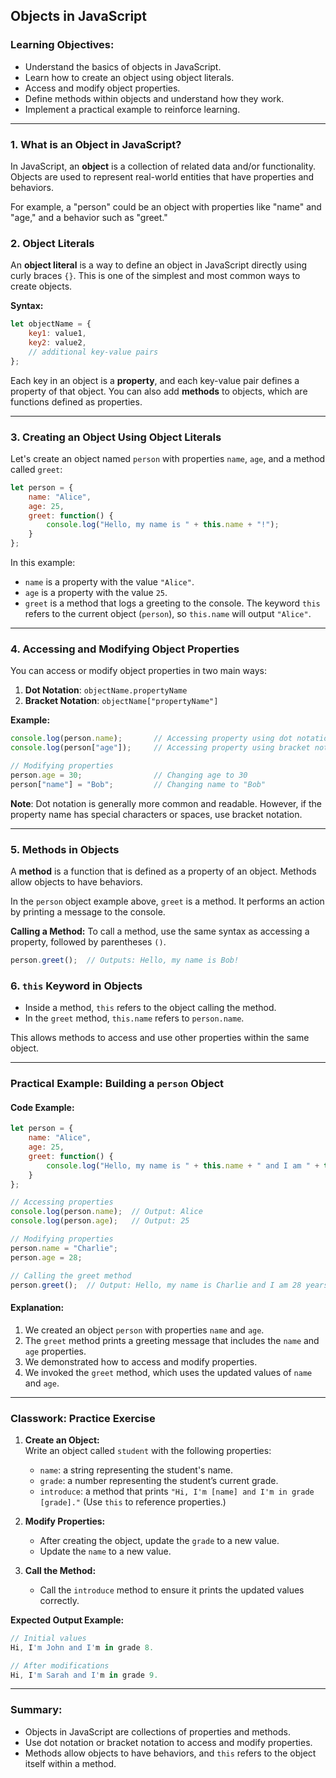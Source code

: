 ## Objects in JavaScript

### Learning Objectives:
- Understand the basics of objects in JavaScript.
- Learn how to create an object using object literals.
- Access and modify object properties.
- Define methods within objects and understand how they work.
- Implement a practical example to reinforce learning.

---

### 1. **What is an Object in JavaScript?**
In JavaScript, an **object** is a collection of related data and/or functionality. Objects are used to represent real-world entities that have properties and behaviors.

For example, a "person" could be an object with properties like "name" and "age," and a behavior such as "greet."

### 2. **Object Literals**
An **object literal** is a way to define an object in JavaScript directly using curly braces `{}`. This is one of the simplest and most common ways to create objects.

**Syntax:**
```javascript
let objectName = {
    key1: value1,
    key2: value2,
    // additional key-value pairs
};
```

Each key in an object is a **property**, and each key-value pair defines a property of that object. You can also add **methods** to objects, which are functions defined as properties.

---

### 3. **Creating an Object Using Object Literals**

Let's create an object named `person` with properties `name`, `age`, and a method called `greet`:

```javascript
let person = {
    name: "Alice",
    age: 25,
    greet: function() {
        console.log("Hello, my name is " + this.name + "!");
    }
};
```

In this example:
- `name` is a property with the value `"Alice"`.
- `age` is a property with the value `25`.
- `greet` is a method that logs a greeting to the console. The keyword `this` refers to the current object (`person`), so `this.name` will output `"Alice"`.

---

### 4. **Accessing and Modifying Object Properties**

You can access or modify object properties in two main ways:
1. **Dot Notation**: `objectName.propertyName`
2. **Bracket Notation**: `objectName["propertyName"]`

**Example:**
```javascript
console.log(person.name);       // Accessing property using dot notation
console.log(person["age"]);     // Accessing property using bracket notation

// Modifying properties
person.age = 30;                // Changing age to 30
person["name"] = "Bob";         // Changing name to "Bob"
```

**Note**: Dot notation is generally more common and readable. However, if the property name has special characters or spaces, use bracket notation.

---

### 5. **Methods in Objects**

A **method** is a function that is defined as a property of an object. Methods allow objects to have behaviors.

In the `person` object example above, `greet` is a method. It performs an action by printing a message to the console.

**Calling a Method:**
To call a method, use the same syntax as accessing a property, followed by parentheses `()`.

```javascript
person.greet();  // Outputs: Hello, my name is Bob!
```

### 6. **`this` Keyword in Objects**

- Inside a method, `this` refers to the object calling the method.
- In the `greet` method, `this.name` refers to `person.name`.

This allows methods to access and use other properties within the same object.

---

### Practical Example: Building a `person` Object

#### Code Example:
```javascript
let person = {
    name: "Alice",
    age: 25,
    greet: function() {
        console.log("Hello, my name is " + this.name + " and I am " + this.age + " years old.");
    }
};

// Accessing properties
console.log(person.name);  // Output: Alice
console.log(person.age);   // Output: 25

// Modifying properties
person.name = "Charlie";
person.age = 28;

// Calling the greet method
person.greet();  // Output: Hello, my name is Charlie and I am 28 years old.
```

#### Explanation:
1. We created an object `person` with properties `name` and `age`.
2. The `greet` method prints a greeting message that includes the `name` and `age` properties.
3. We demonstrated how to access and modify properties.
4. We invoked the `greet` method, which uses the updated values of `name` and `age`.

---

### Classwork: Practice Exercise

1. **Create an Object:**  
   Write an object called `student` with the following properties:
   - `name`: a string representing the student's name.
   - `grade`: a number representing the student’s current grade.
   - `introduce`: a method that prints `"Hi, I'm [name] and I'm in grade [grade]."` (Use `this` to reference properties.)

2. **Modify Properties:**  
   - After creating the object, update the `grade` to a new value.
   - Update the `name` to a new value.

3. **Call the Method:**  
   - Call the `introduce` method to ensure it prints the updated values correctly.

**Expected Output Example:**
```javascript
// Initial values
Hi, I'm John and I'm in grade 8.

// After modifications
Hi, I'm Sarah and I'm in grade 9.
```

---

### Summary:
- Objects in JavaScript are collections of properties and methods.
- Use dot notation or bracket notation to access and modify properties.
- Methods allow objects to have behaviors, and `this` refers to the object itself within a method.


